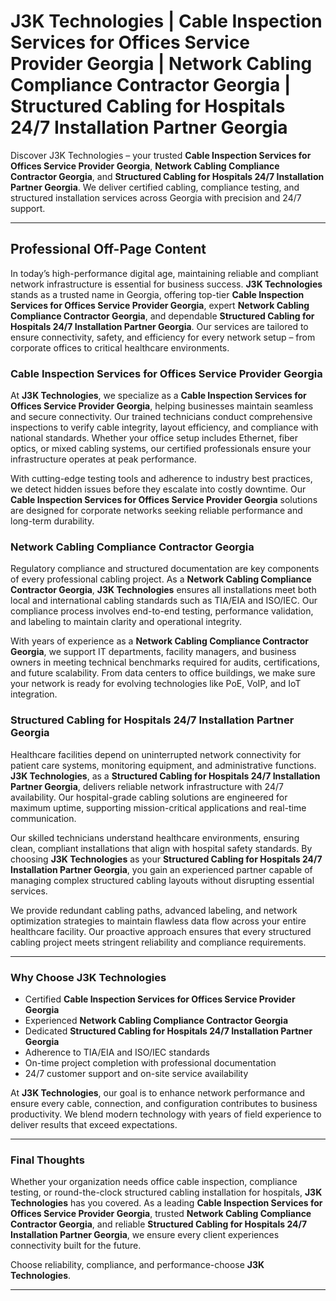 # J3K Technologies | Cable Inspection Services for Offices Service Provider Georgia | Network Cabling Compliance Contractor Georgia | Structured Cabling for Hospitals 24/7 Installation Partner Georgia

Discover J3K Technologies – your trusted **Cable Inspection Services for Offices Service Provider Georgia**, **Network Cabling Compliance Contractor Georgia**, and **Structured Cabling for Hospitals 24/7 Installation Partner Georgia**. We deliver certified cabling, compliance testing, and structured installation services across Georgia with precision and 24/7 support.

---

## Professional Off-Page Content  

In today’s high-performance digital age, maintaining reliable and compliant network infrastructure is essential for business success. **J3K Technologies** stands as a trusted name in Georgia, offering top-tier **Cable Inspection Services for Offices Service Provider Georgia**, expert **Network Cabling Compliance Contractor Georgia**, and dependable **Structured Cabling for Hospitals 24/7 Installation Partner Georgia**. Our services are tailored to ensure connectivity, safety, and efficiency for every network setup – from corporate offices to critical healthcare environments.

### Cable Inspection Services for Offices Service Provider Georgia  

At **J3K Technologies**, we specialize as a **Cable Inspection Services for Offices Service Provider Georgia**, helping businesses maintain seamless and secure connectivity. Our trained technicians conduct comprehensive inspections to verify cable integrity, layout efficiency, and compliance with national standards. Whether your office setup includes Ethernet, fiber optics, or mixed cabling systems, our certified professionals ensure your infrastructure operates at peak performance.  

With cutting-edge testing tools and adherence to industry best practices, we detect hidden issues before they escalate into costly downtime. Our **Cable Inspection Services for Offices Service Provider Georgia** solutions are designed for corporate networks seeking reliable performance and long-term durability.

### Network Cabling Compliance Contractor Georgia  

Regulatory compliance and structured documentation are key components of every professional cabling project. As a **Network Cabling Compliance Contractor Georgia**, **J3K Technologies** ensures all installations meet both local and international cabling standards such as TIA/EIA and ISO/IEC. Our compliance process involves end-to-end testing, performance validation, and labeling to maintain clarity and operational integrity.  

With years of experience as a **Network Cabling Compliance Contractor Georgia**, we support IT departments, facility managers, and business owners in meeting technical benchmarks required for audits, certifications, and future scalability. From data centers to office buildings, we make sure your network is ready for evolving technologies like PoE, VoIP, and IoT integration.

### Structured Cabling for Hospitals 24/7 Installation Partner Georgia  

Healthcare facilities depend on uninterrupted network connectivity for patient care systems, monitoring equipment, and administrative functions. **J3K Technologies**, as a **Structured Cabling for Hospitals 24/7 Installation Partner Georgia**, delivers reliable network infrastructure with 24/7 availability. Our hospital-grade cabling solutions are engineered for maximum uptime, supporting mission-critical applications and real-time communication.  

Our skilled technicians understand healthcare environments, ensuring clean, compliant installations that align with hospital safety standards. By choosing **J3K Technologies** as your **Structured Cabling for Hospitals 24/7 Installation Partner Georgia**, you gain an experienced partner capable of managing complex structured cabling layouts without disrupting essential services.  

We provide redundant cabling paths, advanced labeling, and network optimization strategies to maintain flawless data flow across your entire healthcare facility. Our proactive approach ensures that every structured cabling project meets stringent reliability and compliance requirements.

---

### Why Choose J3K Technologies  

- Certified **Cable Inspection Services for Offices Service Provider Georgia**  
- Experienced **Network Cabling Compliance Contractor Georgia**  
- Dedicated **Structured Cabling for Hospitals 24/7 Installation Partner Georgia**  
- Adherence to TIA/EIA and ISO/IEC standards  
- On-time project completion with professional documentation  
- 24/7 customer support and on-site service availability  

At **J3K Technologies**, our goal is to enhance network performance and ensure every cable, connection, and configuration contributes to business productivity. We blend modern technology with years of field experience to deliver results that exceed expectations.

---

### Final Thoughts  

Whether your organization needs office cable inspection, compliance testing, or round-the-clock structured cabling installation for hospitals, **J3K Technologies** has you covered. As a leading **Cable Inspection Services for Offices Service Provider Georgia**, trusted **Network Cabling Compliance Contractor Georgia**, and reliable **Structured Cabling for Hospitals 24/7 Installation Partner Georgia**, we ensure every client experiences connectivity built for the future.  

Choose reliability, compliance, and performance-choose **J3K Technologies**.

---
